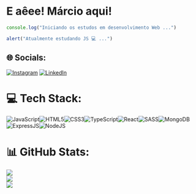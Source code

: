 # E aêee! Márcio aqui!

~~~javascript 
console.log("Iniciando os estudos em desenvolvimento Web ...")

alert("Atualmente estudando JS 💻 ...") 
~~~




## 🌐 Socials:
[![Instagram](https://img.shields.io/badge/Instagram-E4405F?style=for-the-badge&logo=instagram&logoColor=white)](https://www.instagram.com/_marcio_gs/) [![LinkedIn](https://img.shields.io/badge/LinkedIn-0077B5?style=for-the-badge&logo=linkedin&logoColor=white)](https://www.linkedin.com/in/m%C3%A1rcio-silva-4730751ba/)





# 💻 Tech Stack:
![JavaScript](https://img.shields.io/badge/JavaScript-323330?style=for-the-badge&logo=javascript&logoColor=F7DF1E)![HTML5](https://img.shields.io/badge/HTML5-E34F26?style=for-the-badge&logo=html5&logoColor=white)![CSS3](https://img.shields.io/badge/CSS3-1572B6?style=for-the-badge&logo=css3&logoColor=white)![TypeScript](https://img.shields.io/badge/TypeScript-007ACC?style=for-the-badge&logo=typescript&logoColor=white)![React](https://img.shields.io/badge/React-20232A?style=for-the-badge&logo=react&logoColor=61DAFB)![SASS](https://img.shields.io/badge/Sass-CC6699?style=for-the-badge&logo=sass&logoColor=white)![MongoDB](https://img.shields.io/badge/MongoDB-4EA94B?style=for-the-badge&logo=mongodb&logoColor=white)![ExpressJS](https://img.shields.io/badge/Express.js-000000?style=for-the-badge&logo=express&logoColor=white)![NodeJS](https://img.shields.io/badge/Node.js-339933?style=for-the-badge&logo=nodedotjs&logoColor=white)

# 📊 GitHub Stats:
![](https://github-readme-stats.vercel.app/api?username=MarcioGsp1&theme=tokyonight&hide_border=true&include_all_commits=true&count_private=true)<br/>
![](https://github-readme-streak-stats.herokuapp.com/?user=MarcioGsp1&theme=tokyonight&hide_border=true)<br/>
![](https://github-readme-stats.vercel.app/api/top-langs/?username=MarcioGsp1&theme=tokyonight&hide_border=true&include_all_commits=true&count_private=true&layout=compact)

